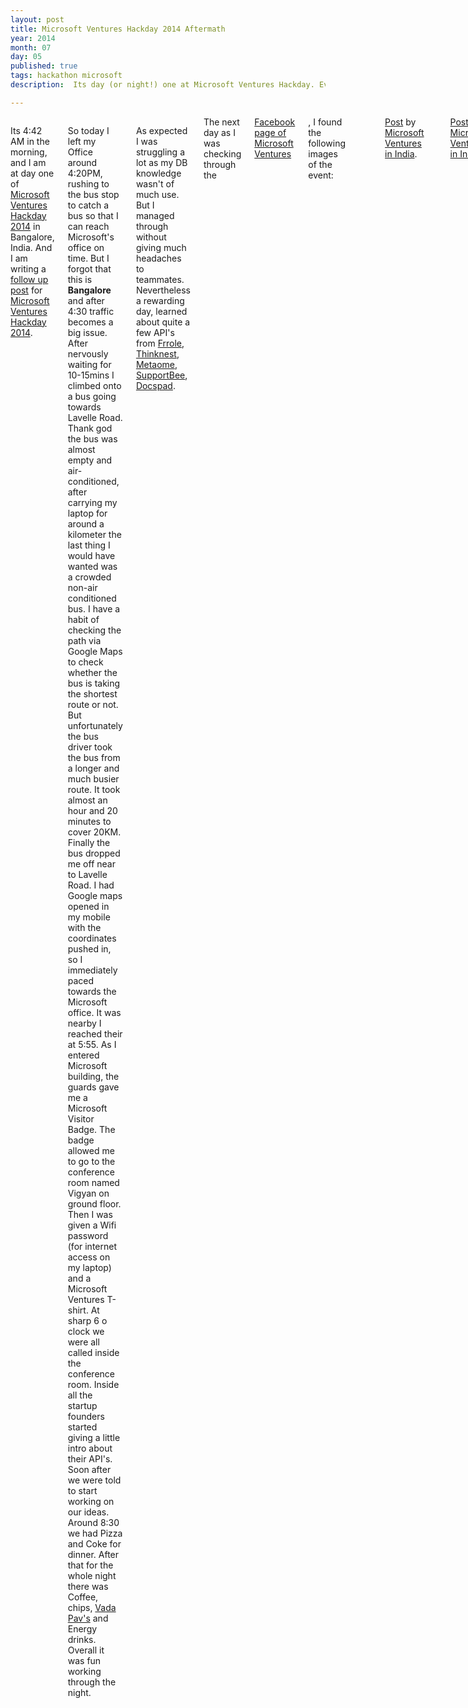 ```yaml
---
layout: post
title: Microsoft Ventures Hackday 2014 Aftermath
year: 2014
month: 07
day: 05
published: true
tags: hackathon microsoft
description:  Its day (or night!) one at Microsoft Ventures Hackday. Everybody is busy in making their implementation of the API's provided. Hackday has been fun till now. Met some awesome entrepreneurs.

---
```

<div class="row">
	<div class="span9 columns">
		<p>Its 4:42 AM in the morning, and I am at day one of <a href="http://ajay-gupta.com/Microsoft-Ventures-Hackday-2014/" target="_blank">Microsoft Ventures Hackday 2014</a> in Bangalore, India. And I am writing a <a href="http://ajay-gupta.com/Microsoft-Ventures-Hackday-2014-Aftermath/" target="_blank">follow up post</a> for <a href="http://ajay-gupta.com/Microsoft-Ventures-Hackday-2014/" target="_blank">Microsoft Ventures Hackday 2014</a>.
		<p>So today I left my Office around 4:20PM, rushing to the bus stop to catch a bus so that I can reach Microsoft's office on time. But I forgot that this is <b>Bangalore</b> and after 4:30 traffic becomes a big issue. After nervously waiting for 10-15mins I climbed onto a bus going towards Lavelle Road. Thank god the bus was almost empty and air-conditioned, after carrying my laptop for around a kilometer the last thing I would have wanted was a crowded non-air conditioned bus. I have a habit of checking the path via Google Maps to check whether the bus is taking the shortest route or not. But unfortunately the bus driver took the bus from a longer and much busier route. It took almost an hour and 20 minutes to cover 20KM. Finally the bus dropped me off near to Lavelle Road. I had Google maps opened in my mobile with the coordinates pushed in, so I immediately paced towards the Microsoft office. It was nearby I reached their at 5:55.
		As I entered Microsoft building, the guards gave me a Microsoft Visitor Badge. The badge allowed me to go to the conference room named Vigyan on ground floor. Then I was given a Wifi password (for internet access on my laptop) and a Microsoft Ventures T-shirt. At sharp 6 o clock we were all called inside the conference room. Inside all the startup founders started giving a little intro about their API's. Soon after we were told to start working on our ideas. Around 8:30 we had Pizza and Coke for dinner. After that for the whole night there was Coffee, chips, <a href="http://en.wikipedia.org/wiki/Vada_pav" target="_blank">Vada Pav's</a> and Energy drinks. Overall it was fun working through the night.</p>  
		<p>As expected I was struggling a lot as my DB knowledge wasn't of much use. But I managed through without giving much headaches to teammates. Nevertheless a rewarding day, learned about quite a few API's from <a href="http://www.frrole.com/api" target="_blank">Frrole</a>, <a href="http://api.thinknest.co/" target="_blank">Thinknest</a>, <a href="http://ioinfo.distilbio.com/hackathon/api/docs/tutorial" target="_blank">Metaome</a>, <a href="https://github.com/SupportBee/SupportBee-Apps" target="_blank">SupportBee</a>, <a href="http://docspad.com/developer/introduction/gettingstarted" target="_blank">Docspad</a>.</p>
		The next day as I was checking through the <a href="https://www.facebook.com/microsoftventuresinindia" target="_blank">Facebook page of Microsoft Ventures</a>, I found the following images of the event:</p>
		<div id="fb-root"></div> <script>(function(d, s, id) { var js, fjs = d.getElementsByTagName(s)[0]; if (d.getElementById(id)) return; js = d.createElement(s); js.id = id; js.src = "//connect.facebook.net/en_US/all.js#xfbml=1"; fjs.parentNode.insertBefore(js, fjs); }(document, 'script', 'facebook-jssdk'));</script>
<div class="fb-post" data-href="https://www.facebook.com/microsoftventuresinindia/photos/a.132683393562640.29621.132222276942085/326018834229094/?type=1" data-width="466"><div class="fb-xfbml-parse-ignore"><a href="https://www.facebook.com/microsoftventuresinindia/photos/a.132683393562640.29621.132222276942085/326018834229094/?type=1">Post</a> by <a href="https://www.facebook.com/microsoftventuresinindia">Microsoft Ventures in India</a>.</div></div>
<div id="fb-root"></div> <script>(function(d, s, id) { var js, fjs = d.getElementsByTagName(s)[0]; if (d.getElementById(id)) return; js = d.createElement(s); js.id = id; js.src = "//connect.facebook.net/en_US/all.js#xfbml=1"; fjs.parentNode.insertBefore(js, fjs); }(document, 'script', 'facebook-jssdk'));</script>
<div class="fb-post" data-href="https://www.facebook.com/microsoftventuresinindia/photos/a.132683393562640.29621.132222276942085/326017984229179/?type=1" data-width="466"><div class="fb-xfbml-parse-ignore"><a href="https://www.facebook.com/microsoftventuresinindia/photos/a.132683393562640.29621.132222276942085/326017984229179/?type=1">Post</a> by <a href="https://www.facebook.com/microsoftventuresinindia">Microsoft Ventures in India</a>.</div></div>
<p>By the way that's me in the center of the below image trying to find a charging point for my laptop (Tall guy in black jeans, looking down). It feels nice to be on their Facebook page!</p>
<div id="fb-root"></div> <script>(function(d, s, id) { var js, fjs = d.getElementsByTagName(s)[0]; if (d.getElementById(id)) return; js = d.createElement(s); js.id = id; js.src = "//connect.facebook.net/en_US/all.js#xfbml=1"; fjs.parentNode.insertBefore(js, fjs); }(document, 'script', 'facebook-jssdk'));</script>
<div class="fb-post" data-href="https://www.facebook.com/microsoftventuresinindia/photos/a.132683393562640.29621.132222276942085/325697360927908/?type=1" data-width="466"><div class="fb-xfbml-parse-ignore"><a href="https://www.facebook.com/microsoftventuresinindia/photos/a.132683393562640.29621.132222276942085/325697360927908/?type=1">Post</a> by <a href="https://www.facebook.com/microsoftventuresinindia">Microsoft Ventures in India</a>.</div></div>
 </div> 

